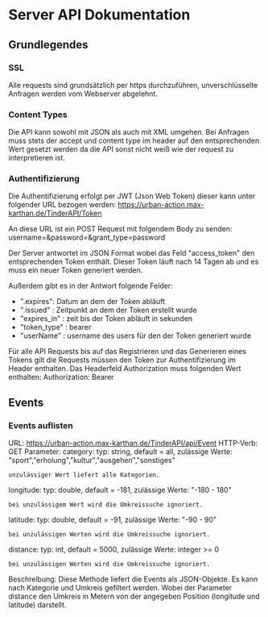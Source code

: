 # Server API Dokumentation
## Grundlegendes
### SSL
Alle requests sind grundsätzlich per https durchzuführen, unverschlüsselte Anfragen werden vom Webserver abgelehnt.

### Content Types
Die API kann sowohl mit JSON als auch mit XML umgehen. Bei Anfragen muss stets der accept und content type im header auf den entsprechenden Wert gesetzt werden da die API sonst nicht weiß wie der request zu interpretieren ist.

### Authentifizierung
Die Authentifizierung erfolgt per JWT (Json Web Token) dieser kann unter folgender URL bezogen werden:
https://urban-action.max-karthan.de/TinderAPI/Token

An diese URL ist ein POST Request mit folgendem Body zu senden:
  username=<username>&password=<password>&grant_type=password

Der Server antwortet im JSON Format wobei das Feld "access_token" den entsprechenden Token enthält.
Dieser Token läuft nach 14 Tagen ab und es muss ein neuer Token generiert werden.

Außerdem gibt es in der Antwort folgende Felder:
 - ".expires": Datum an dem der Token abläuft
 - ".issued" : Zeitpunkt an dem der Token erstellt wurde
 - "expires_in" :  zeit bis der Token abläuft in sekunden
 - "token_type" : bearer
 - "userName" : username des users für den der Token generiert wurde

Für alle API Requests bis auf das Registrieren und das Generieren eines Tokens gilt die Requests müssen den Token zur Authentifizierung im Header enthalten.
Das Headerfeld Authorization muss folgenden Wert enthalten:
 Authorization: Bearer <token>
 
## Events
### Events auflisten
URL: https://urban-action.max-karthan.de/TinderAPI/api/Event
HTTP-Verb: GET
Parameter:
  category:
    typ: string, default = all, zulässige Werte: "sport","erholung","kultur","ausgehen","sonstiges"

    unzulässiger Wert liefert alle Kategorien.

  longitude:
    typ: double, default = -181, zulässige Werte: "-180 - 180"

    bei unzulässigem Wert wird die Umkreissuche ignoriert.
  latitude:
    typ: double, default = -91, zulässige Werte: "-90 - 90"

    bei unzulässigen Werten wird die Umkreissuche ignoriert.

  distance:
   typ: int, default = 5000, zulässige Werte: integer >= 0

    bei unzulässigen Werten wird die Umkreissuche ignoriert.

Beschreibung:
Diese Methode liefert die Events als JSON-Objekte. Es kann nach Kategorie und Umkreis gefiltert werden.
Wobei der Parameter distance den Umkreis in Metern von der angegeben Position (longitude und latitude) darstellt.
